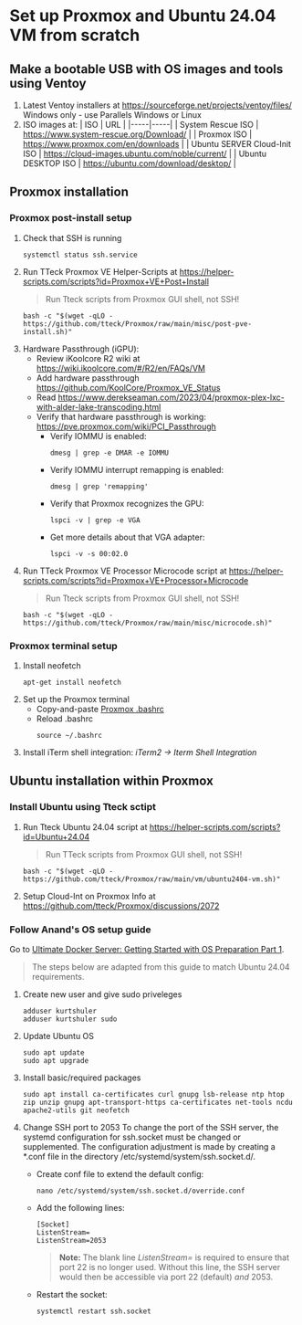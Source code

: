 # Set up Proxmox and Ubuntu 24.04 VM from scratch
## Make a bootable USB with OS images and tools using Ventoy
1) Latest Ventoy installers at https://sourceforge.net/projects/ventoy/files/ Windows only - use Parallels Windows or Linux
2) ISO images at:
   | ISO | URL |
   |-----|-----|
   | System Rescue ISO | https://www.system-rescue.org/Download/ |
   | Proxmox ISO | https://www.proxmox.com/en/downloads |
   | Ubuntu SERVER Cloud-Init ISO | https://cloud-images.ubuntu.com/noble/current/ |
   | Ubuntu DESKTOP ISO | https://ubuntu.com/download/desktop/ |
## Proxmox installation
### Proxmox post-install setup
1) Check that SSH is running
   ```
   systemctl status ssh.service
   ```
2) Run TTeck Proxmox VE Helper-Scripts at https://helper-scripts.com/scripts?id=Proxmox+VE+Post+Install
   > Run Tteck scripts from Proxmox GUI shell, not SSH!
   ```
   bash -c "$(wget -qLO - https://github.com/tteck/Proxmox/raw/main/misc/post-pve-install.sh)"
   ```
3) Hardware Passthrough (iGPU):
   - Review iKoolcore R2 wiki at https://wiki.ikoolcore.com/#/R2/en/FAQs/VM
   - Add hardware passthrough https://github.com/KoolCore/Proxmox_VE_Status
   - Read https://www.derekseaman.com/2023/04/proxmox-plex-lxc-with-alder-lake-transcoding.html
   - Verify that hardware passthrough is working: https://pve.proxmox.com/wiki/PCI_Passthrough
      - Verify IOMMU is enabled:
        ```
        dmesg | grep -e DMAR -e IOMMU
        ```
      - Verify IOMMU interrupt remapping is enabled:
        ```
        dmesg | grep 'remapping'
        ```
      - Verify that Proxmox recognizes the GPU:
        ```
        lspci -v | grep -e VGA
        ```
      - Get more details about that VGA adapter:
        ```
        lspci -v -s 00:02.0
        ```
4) Run TTeck Proxmox VE Processor Microcode script at https://helper-scripts.com/scripts?id=Proxmox+VE+Processor+Microcode
   > Run Tteck scripts from Proxmox GUI shell, not SSH!
   ```
   bash -c "$(wget -qLO - https://github.com/tteck/Proxmox/raw/main/misc/microcode.sh)"
   ```
### Proxmox terminal setup
1) Install neofetch
   ```
   apt-get install neofetch
   ```
2) Set up the Proxmox terminal
    - Copy-and-paste [Proxmox .bashrc](https://github.com/kurtshuler/proxmox-ubuntu-server/blob/71f390c3b2396e606b1f151ae2aeec1cd3021a39/Proxmox%20files/.bashrc)
    - Reload .bashrc
      ```
      source ~/.bashrc
      ```
7) Install iTerm shell integration: *iTerm2 → Iterm Shell Integration*

## Ubuntu installation within Proxmox 
### Install Ubuntu using Tteck sctipt
1) Run Tteck Ubuntu 24.04 script at https://helper-scripts.com/scripts?id=Ubuntu+24.04
    > Run TTeck scripts from Proxmox GUI shell, not SSH!
    ```
    bash -c "$(wget -qLO - https://github.com/tteck/Proxmox/raw/main/vm/ubuntu2404-vm.sh)"

    ```
2) Setup Cloud-Int on Proxmox
Info at https://github.com/tteck/Proxmox/discussions/2072 
### Follow Anand's OS setup guide
Go to [Ultimate Docker Server: Getting Started with OS Preparation Part 1](https://www.smarthomebeginner.com/ultimate-docker-server-1-os-preparation/). 
>The steps below are adapted from this guide to match Ubuntu 24.04 requirements.
1) Create new user and give sudo priveleges
   ```
   adduser kurtshuler
   adduser kurtshuler sudo
   ```
2) Update Ubuntu OS
   ```
   sudo apt update
   sudo apt upgrade
   ```
3) Install basic/required packages
   ```
   sudo apt install ca-certificates curl gnupg lsb-release ntp htop zip unzip gnupg apt-transport-https ca-certificates net-tools ncdu apache2-utils git neofetch
   ```

4) Change SSH port to 2053
To change the port of the SSH server, the systemd configuration for ssh.socket must be changed or supplemented. The configuration adjustment is made by creating a *.conf file in the directory /etc/systemd/system/ssh.socket.d/.
   - Create conf file to extend the default config:
     ```
     nano /etc/systemd/system/ssh.socket.d/override.conf
     ```
   - Add the following lines:
     ```
     [Socket]
     ListenStream=
     ListenStream=2053
     ```
     > **Note:** The blank line *ListenStream=* is required to ensure that port 22 is no longer used. Without this line, the SSH server would then be accessible via port 22 (default) *and* 2053.
   - Restart the socket:
     ```
     systemctl restart ssh.socket 
     ```

